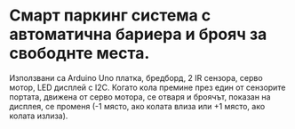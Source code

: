 # Смарт паркинг система с автоматична бариера и брояч за свободнте места.
Използвани са Arduino Uno платка, бредборд, 2 IR сензора, серво мотор, LED дисплей с I2C.
Когато кола премине през един от сензорите портата, движена от серво мотора, се отваря и броячът, показан на дисплея, се променя (-1 място, ако колата влиза или +1 място, ако колата излиза).
